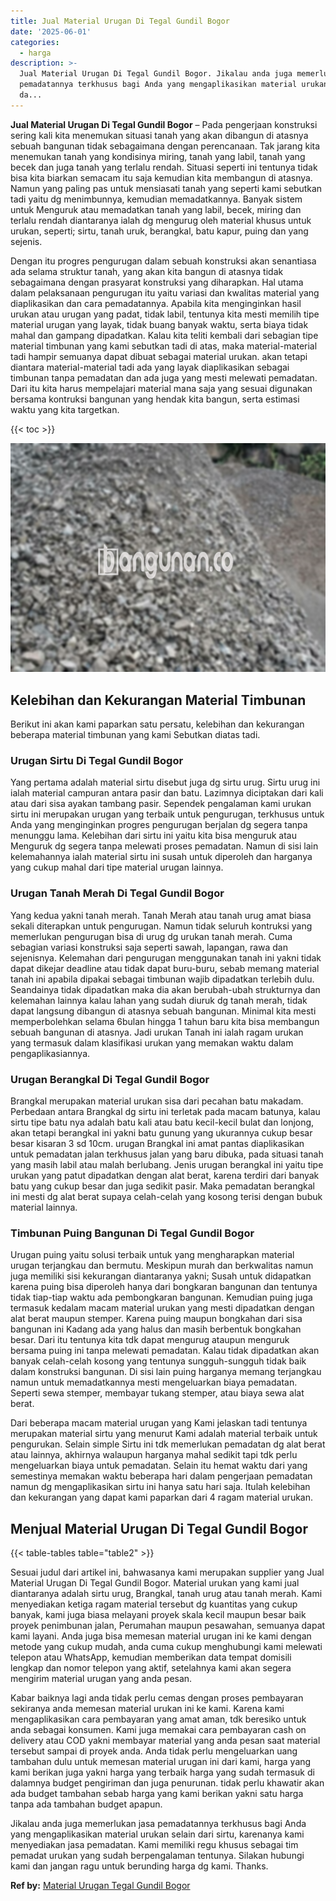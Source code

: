 ```yaml
---
title: Jual Material Urugan Di Tegal Gundil Bogor
date: '2025-06-01'
categories:
  - harga
description: >-
  Jual Material Urugan Di Tegal Gundil Bogor. Jikalau anda juga memerlukan jasa
  pemadatannya terkhusus bagi Anda yang mengaplikasikan material urukan selain
  da...
---
```


**Jual Material Urugan Di Tegal Gundil Bogor** – Pada pengerjaan konstruksi sering kali kita menemukan situasi tanah yang akan dibangun di atasnya sebuah bangunan tidak sebagaimana dengan perencanaan. Tak jarang kita menemukan tanah yang kondisinya miring, tanah yang labil, tanah yang becek dan juga tanah yang terlalu rendah. Situasi seperti ini tentunya tidak bisa kita biarkan semacam itu saja kemudian kita membangun di atasnya. Namun yang paling pas untuk mensiasati tanah yang seperti kami sebutkan tadi yaitu dg menimbunnya, kemudian memadatkannya. Banyak sistem untuk Menguruk atau memadatkan tanah yang labil, becek, miring dan terlalu rendah diantaranya ialah dg mengurug oleh material khusus untuk urukan, seperti; sirtu, tanah uruk, berangkal, batu kapur, puing dan yang sejenis.

Dengan itu progres pengurugan dalam sebuah konstruksi akan senantiasa ada selama struktur tanah, yang akan kita bangun di atasnya tidak sebagaimana dengan prasyarat konstruksi yang diharapkan. Hal utama dalam pelaksanaan pengurugan itu yaitu variasi dan kwalitas material yang diaplikasikan dan cara pemadatannya. Apabila kita menginginkan hasil urukan atau urugan yang padat, tidak labil, tentunya kita mesti memilih tipe material urugan yang layak, tidak buang banyak waktu, serta biaya tidak mahal dan gampang dipadatkan. Kalau kita teliti kembali dari sebagian tipe material timbunan yang kami sebutkan tadi di atas, maka material-material tadi hampir semuanya dapat dibuat sebagai material urukan. akan tetapi diantara material-material tadi ada yang layak diaplikasikan sebagai timbunan tanpa pemadatan dan ada juga yang mesti melewati pemadatan. Dari itu kita harus mempelajari material mana saja yang sesuai digunakan bersama kontruksi bangunan yang hendak kita bangun, serta estimasi waktu yang kita targetkan.

{{< toc >}}

![Jual Material Urugan Di Tegal Gundil Bogor](/images/jual-urugan-17.png)

## Kelebihan dan Kekurangan Material Timbunan

Berikut ini akan kami paparkan satu persatu, kelebihan dan kekurangan beberapa material timbunan yang kami Sebutkan diatas tadi.

### Urugan Sirtu Di Tegal Gundil Bogor

Yang pertama adalah material sirtu disebut juga dg sirtu urug. Sirtu urug ini ialah material campuran antara pasir dan batu. Lazimnya diciptakan dari kali atau dari sisa ayakan tambang pasir. Sependek pengalaman kami urukan sirtu ini merupakan urugan yang terbaik untuk pengurugan, terkhusus untuk Anda yang menginginkan progres pengurugan berjalan dg segera tanpa menunggu lama. Kelebihan dari sirtu ini yaitu kita bisa menguruk atau Menguruk dg segera tanpa melewati proses pemadatan. Namun di sisi lain kelemahannya ialah material sirtu ini susah untuk diperoleh dan harganya yang cukup mahal dari tipe material urugan lainnya.

### Urugan Tanah Merah Di Tegal Gundil Bogor

Yang kedua yakni tanah merah. Tanah Merah atau tanah urug amat biasa sekali diterapkan untuk pengurugan. Namun tidak seluruh kontruksi yang memerlukan pengurugan bisa di urug dg urukan tanah merah. Cuma sebagian variasi konstruksi saja seperti sawah, lapangan, rawa dan sejenisnya. Kelemahan dari pengurugan menggunakan tanah ini yakni tidak dapat dikejar deadline atau tidak dapat buru-buru, sebab memang material tanah ini apabila dipakai sebagai timbunan wajib dipadatkan terlebih dulu. Seandainya tidak dipadatkan maka dia akan berubah-ubah strukturnya dan kelemahan lainnya kalau lahan yang sudah diuruk dg tanah merah, tidak dapat langsung dibangun di atasnya sebuah bangunan. Minimal kita mesti memperbolehkan selama 6bulan hingga 1 tahun baru kita bisa membangun sebuah bangunan di atasnya. Jadi urukan Tanah ini ialah ragam urukan yang termasuk dalam klasifikasi urukan yang memakan waktu dalam pengaplikasiannya.

### Urugan Berangkal Di Tegal Gundil Bogor

Brangkal merupakan material urukan sisa dari pecahan batu makadam. Perbedaan antara Brangkal dg sirtu ini terletak pada macam batunya, kalau sirtu tipe batu nya adalah batu kali atau batu kecil-kecil bulat dan lonjong, akan tetapi berangkal ini yakni batu gunung yang ukurannya cukup besar besar kisaran 3 sd 10cm. urugan Brangkal ini amat pantas diaplikasikan untuk pemadatan jalan terkhusus jalan yang baru dibuka, pada situasi tanah yang masih labil atau malah berlubang. Jenis urugan berangkal ini yaitu tipe urukan yang patut dipadatkan dengan alat berat, karena terdiri dari banyak batu yang cukup besar dan juga sedikit pasir. Maka pemadatan berangkal ini mesti dg alat berat supaya celah-celah yang kosong terisi dengan bubuk material lainnya.

### Timbunan Puing Bangunan Di Tegal Gundil Bogor

Urugan puing yaitu solusi terbaik untuk yang mengharapkan material urugan terjangkau dan bermutu. Meskipun murah dan berkwalitas namun juga memiliki sisi kekurangan diantaranya yakni; Susah untuk didapatkan karena puing bisa diperoleh hanya dari bongkaran bangunan dan tentunya tidak tiap-tiap waktu ada pembongkaran bangunan. Kemudian puing juga termasuk kedalam macam material urukan yang mesti dipadatkan dengan alat berat maupun stemper. Karena puing maupun bongkahan dari sisa bangunan ini Kadang ada yang halus dan masih berbentuk bongkahan besar. Dari itu tentunya kita tdk dapat mengurug ataupun menguruk bersama puing ini tanpa melewati pemadatan. Kalau tidak dipadatkan akan banyak celah-celah kosong yang tentunya sungguh-sungguh tidak baik dalam konstruksi bangunan. Di sisi lain puing harganya memang terjangkau namun untuk memadatkannya mesti mengeluarkan biaya pemadatan. Seperti sewa stemper, membayar tukang stemper, atau biaya sewa alat berat.

Dari beberapa macam material urugan yang Kami jelaskan tadi tentunya merupakan material sirtu yang menurut Kami adalah material terbaik untuk pengurukan. Selain simple Sirtu ini tdk memerlukan pemadatan dg alat berat atau lainnya, akhirnya walaupun harganya mahal sedikit tapi tdk perlu mengeluarkan biaya untuk pemadatan. Selain itu hemat waktu dari yang semestinya memakan waktu beberapa hari dalam pengerjaan pemadatan namun dg mengaplikasikan sirtu ini hanya satu hari saja. Itulah kelebihan dan kekurangan yang dapat kami paparkan dari 4 ragam material urukan.

## Menjual Material Urugan Di Tegal Gundil Bogor

{{< table-tables table="table2" >}}

Sesuai judul dari artikel ini, bahwasanya kami merupakan supplier yang Jual Material Urugan Di Tegal Gundil Bogor. Material urukan yang kami jual diantaranya adalah sirtu urug, Brangkal, tanah urug atau tanah merah. Kami menyediakan ketiga ragam material tersebut dg kuantitas yang cukup banyak, kami juga biasa melayani proyek skala kecil maupun besar baik proyek penimbunan jalan, Perumahan maupun pesawahan, semuanya dapat kami layani. Anda juga bisa memesan material urugan ini ke kami dengan metode yang cukup mudah, anda cuma cukup menghubungi kami melewati telepon atau WhatsApp, kemudian memberikan data tempat domisili lengkap dan nomor telepon yang aktif, setelahnya kami akan segera mengirim material urugan yang anda pesan.

Kabar baiknya lagi anda tidak perlu cemas dengan proses pembayaran sekiranya anda memesan material urukan ini ke kami. Karena kami mengaplikasikan cara pembayaran yang amat aman, tdk beresiko untuk anda sebagai konsumen. Kami juga memakai cara pembayaran cash on delivery atau COD yakni membayar material yang anda pesan saat material tersebut sampai di proyek anda. Anda tidak perlu mengeluarkan uang tambahan dulu untuk memesan material urugan ini dari kami, harga yang kami berikan juga yakni harga yang terbaik harga yang sudah termasuk di dalamnya budget pengiriman dan juga penurunan. tidak perlu khawatir akan ada budget tambahan sebab harga yang kami berikan yakni satu harga tanpa ada tambahan budget apapun.

Jikalau anda juga memerlukan jasa pemadatannya terkhusus bagi Anda yang mengaplikasikan material urukan selain dari sirtu, karenanya kami menyediakan jasa pemadatan. Kami memiliki regu khusus sebagai tim pemadat urukan yang sudah berpengalaman tentunya. Silakan hubungi kami dan jangan ragu untuk berunding harga dg kami. Thanks.

**Ref by:** [Material Urugan Tegal Gundil Bogor](https://id.wikipedia.org/wiki/Material)
